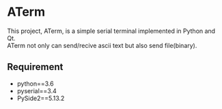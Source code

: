 # ATerm
This project, ATerm, is a simple serial terminal implemented in Python and Qt. \
ATerm not only can send/recive ascii text but also send file(binary).

## Requirement
* python==3.6
* pyserial==3.4
* PySide2==5.13.2